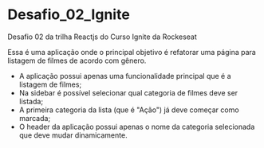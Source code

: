# Desafio_02_Ignite
Desafio 02 da trilha Reactjs do Curso Ignite da Rockeseat

Essa é uma aplicação onde o principal objetivo é refatorar uma página para listagem de filmes de acordo com gênero. 

- A aplicação possui apenas uma funcionalidade principal que é a listagem de filmes;
- Na sidebar é possível selecionar qual categoria de filmes deve ser listada;
- A primeira categoria da lista (que é "Ação") já deve começar como marcada;
- O header da aplicação possui apenas o nome da categoria selecionada que deve mudar dinamicamente.
